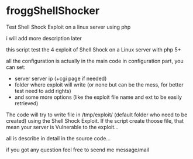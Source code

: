 froggShellShocker
=================

Test Shell Shock Exploit on a linux server using php

i will add more description later

this script test the 4 exploit of Shell Shock on a Linux server with php 5+

all the configuration is actually in the main code in configuration part,
you can set:
- server server ip (+cgi page if needed)
- folder where exploit will write (or none but can be the mess, for better test need to add rights)
- and some more options (like the exploit file name and ext to be easily retrieved)

The code will try to write file in /tmp/exploit/ (default folder who need to be created) using the Shell Shock Exploit.
If the script create thoose file, that mean your server is Vulnerable to the exploit...

all is describe in detail in the source code...

if you got any question feel free to seend me message/mail
